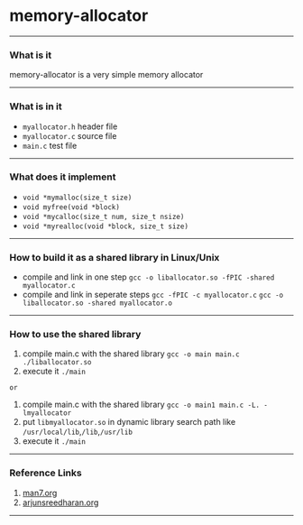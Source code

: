 <!--
 * @Author: yan yzc53@icloud.com
 * @Date: 2023-10-22 13:51:09
 * @LastEditors: yan yzc53@icloud.com
 * @LastEditTime: 2023-10-24 14:12:16
 * @FilePath: /memory-allocator/README.md
 * @Description: Readme.md
 * @QQ: 1594047159@qq.com
 * Copyright (c) 2023,All Rights Reserved. 
-->
# memory-allocator
------------------
### What is it
memory-allocator is a very simple memory allocator

------------------
### What is in it
* `myallocator.h` header file
* `myallocator.c` source file
* `main.c` test file

------------------
### What does it implement
* `void *mymalloc(size_t size)`
* `void myfree(void *block)`
* `void *mycalloc(size_t num, size_t nsize)`
* `void *myrealloc(void *block, size_t size)`
------------------
### How to build it as a shared library in Linux/Unix
* compile and link in one step
`gcc -o liballocator.so -fPIC -shared myallocator.c`
* compile and link in seperate steps
`gcc -fPIC -c myallocator.c`
`gcc -o liballocator.so -shared myallocator.o`
------------------
### How to use the shared library
1. compile main.c with the shared library
`gcc -o main main.c ./liballocator.so`
2. execute it
`./main`

`or`

1. compile main.c with the shared library
`gcc -o main1 main.c -L. -lmyallocator`
2. put `libmyallocator.so` in dynamic library search path like `/usr/local/lib`,`/lib`,`/usr/lib`
3. execute it
`./main`

------------------
### Reference Links
1. [man7.org](https://man7.org/linux/man-pages/man3/malloc.3.html)
2. [arjunsreedharan.org](https://arjunsreedharan.org/post/148675821737/memory-allocators-101-write-a-simple-memory)

------------------



